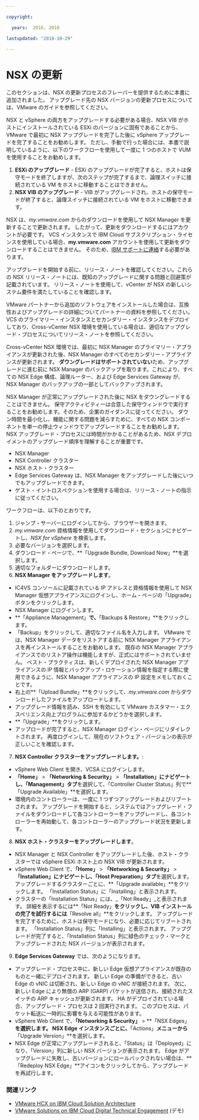 ```yaml
---

copyright:

  years:  2016, 2018

lastupdated: "2018-10-29"

---
```


# NSX の更新

このセクションは、NSX の更新プロセスのフレーバーを提供するために本書に追加されました。 アップグレード先の NSX バージョンの更新プロセスについては、VMware のガイドを参照してください。

NSX と vSphere の両方をアップグレードする必要がある場合、NSX VIB がホストにインストールされている ESXi のバージョンに固有であることから、VMware で最初に NSX アップグレードを完了した後に vSphere アップグレードを完了することをお勧めします。 ただし、手動で行った場合には、本書で説明しているように、以下のワークフローを使用して一度に 1 つのホストで VUM を使用することをお勧めします。

1. **ESXi のアップグレード** - ESXi のアップグレードが完了すると、ホストは保守モードを終了しますが、次のステップが完了するまで、論理スイッチに接続されている VM をホストに移動することはできません。
2. **NSX VIB のアップグレード** - VIB がアップグレードされ、ホストの保守モードが終了すると、論理スイッチに接続されている VM をホストに移動できます。

NSX は、_my.vmware.com_ からのダウンロードを使用して NSX Manager を更新することで更新されます。 したがって、更新をダウンロードするにはアカウントが必要です。 VCS インスタンスで IBM Cloud サブスクリプション・ライセンスを使用している場合、**my.vmware.com** アカウントを使用して更新をダウンロードすることはできません。 そのため、[IBM サポートに連絡](../../vmonic/trbl_support.html)する必要があります。

アップグレードを開始する前に、リリース・ノートを確認してください。これらの NSX リリース・ノートには、既知のアップグレードに関する問題と回避策が記載されています。 リリース・ノートを使用して、vCenter が NSX の新しいシステム要件を満たしていることを確認します。

VMware パートナーから追加のソフトウェアをインストールした場合は、互換性およびアップグレードの詳細についてパートナーの資料を参照してください。 VCS のプライマリー・インスタンスとセカンダリー・インスタンスをデプロイしており、Cross-vCenter NSX 環境を使用している場合は、適切なアップグレード・プロセスについてリリース・ノートを参照してください。

Cross-vCenter NSX 環境では、最初に NSX Manager のプライマリー・アプライアンスが更新された後、NSX Manager のすべてのセカンダリー・アプライアンスが更新されます。
**ダウングレードはサポートされていない**ため、アップグレードに進む前に NSX Manager のバックアップを取ります。これにより、すべての NSX Edge 構成、論理ルーター、および Edge Services Gateway が、NSX Manager のバックアップの一部としてバックアップされます。

NSX Manager が正常にアップグレードされた後に NSX をダウングレードすることはできません。 保守アクティビティーは合意した保守ウィンドウで実行することをお勧めします。そのため、企業のガイダンスに従ってください。 ダウン時間を最小化し、機能に関する問題を減らすために、すべての NSX コンポーネントを単一の停止ウィンドウでアップグレードすることをお勧めします。 NSX アップグレード・プロセスには時間がかかることがあるため、NSX デプロイメントのアップグレード順序を理解することが重要です。
* NSX Manager
* NSX Controller クラスター
* NSX ホスト・クラスター
* Edge Services Gateway は、NSX Manager をアップグレードした後にいつでもアップグレードできます。
* ゲスト・イントロスぺクションを使用する場合は、リリース・ノートの指示に従ってください。

ワークフローは、以下のとおりです。
1. ジャンプ・サーバーにログインしてから、ブラウザーを開きます。
2. _my.vmware.com_ 資格情報を使用してダウンロード・セクションにナビゲートし、_NSX for vSphere_ を検索します。
3. 必要なバージョンを選択します。
4. ダウンロード・ページで、**「Upgrade Bundle, Download Now」**を選択します。
5. 適切なフォルダーにダウンロードします。
6. **NSX Manager をアップグレードします**。
  - IC4VS コンソールに記載されている IP アドレスと資格情報を使用して NSX Manager 仮想アプライアンスにログインし、ホーム・ページの「Upgrade」ボタンをクリックします。
  - NSX Manager にログインします。
  - **「Appliance Management」**で、**「Backups & Restore」**をクリックします。
  - 「Backup」をクリックして、適切なファイル名を入力します。 VMware では、NSX Manager データをリストアする前に NSX Manager アプライアンスを再インストールすることをお勧めします。 既存の NSX Manager アプライアンスでのリストア操作は機能しますが、正式にはサポートされていません。 ベスト・プラクティスは、新しくデプロイされた NSX Manager アプライアンスの IP 情報とバックアップ・ロケーション情報を指定する際に使用できるように、NSX Manager アプライアンスの IP 設定をメモしておくことです。
  - 右上の**「Upload Bundle」**をクリックして、_my.vmware.com_ からダウンロードしたファイルをアップロードします。
  - アップグレード情報を読み、SSH を有効にして VMware カスタマー・エクスペリエンス向上プログラムに参加するかどうかを選択します。
  - **「Upgrade」**をクリックします。
  - アップロードが完了すると、NSX Manager ログイン・ページにリダイレクトされます。 再度ログインして、現在のソフトウェア・バージョンの表示が正しいことを確認します。
7. **NSX Controller クラスターをアップグレードします。**:
  - vSphere Web Client を開き、VCSA にログインします。
  - **「Home」** > **「Networking & Security」** > **「Installation」**にナビゲートし、**「Management」タブ**を選択して、「Controller Cluster Status」列で**「Upgrade Available」**を選択します。
  - 環境内のコントローラーは、一度に 1 つずつアップグレードおよびリブートされます。 アップグレードを開始すると、システムではアップグレード・ファイルをダウンロードして各コントローラーをアップグレードし、各コントローラーを再始動して、各コントローラーのアップグレード状況を更新します。
8. **NSX ホスト・クラスターをアップグレードします**。
  - NSX Manager と NSX Controller をアップグレードした後、ホスト・クラスターでは vSphere ESXi ホスト上の NSX VIB が更新されます。
  - vSphere Web Client で、**「Home」** > **「Networking & Security」** > **「Installation」**にナビゲートし、**「Host Preparation」タブ**を選択します。 アップグレードするクラスターごとに、**「Upgrade available」**をクリックします。 「Installation Status」に「Installing」と表示されます。
  - クラスターの「Installation Status」には、_「Not Ready」_と表示されます。 詳細を表示するには**「Not Ready」**をクリックし、VIB インストールの完了を試行するには**「Resolve all」**をクリックします。 アップグレードを完了するために、ホストは保守モードになり、必要に応じてリブートされます。 「Installation Status」列に「Installing」と表示されます。 アップグレードが完了すると、「Installation Status」列に緑色のチェック・マークとアップグレードされた NSX バージョンが表示されます。
9. **Edge Services Gateway** では、次のようになります。
  - アップグレード・プロセス中に、新しい Edge 仮想アプライアンスが既存のものと一緒にデプロイされます。 新しい Edge の準備ができると、古い Edge の vNIC は切断され、新しい Edge の vNIC が接続されます。 次に、新しい Edge により無償の ARP (GARP) パケットが送信され、接続されたスイッチの ARP キャッシュが更新されます。 HA がデプロイされている場合、アップグレード・プロセスは 2 回実行されます。 このプロセスは、パケット転送に一時的に影響を与える可能性があります。
  - vSphere Web Client で、**「Networking & Security」** > **「NSX Edges」**を選択します。 NSX Edge インスタンスごとに、**「Actions」**メニューから**「Upgrade Version」**を選択します。
  - NSX Edge が正常にアップグレードされると、「Status」は「Deployed」になり、「Version」列に新しい NSX バージョンが表示されます。 Edge がアップグレードに失敗し、古いバージョンにロールバックされない場合は、**「Redeploy NSX Edge」**アイコンをクリックしてから、アップグレードを再試行します。

### 関連リンク

* [VMware HCX on IBM Cloud Solution Architecture](https://www.ibm.com/cloud/garage/files/HCX_Architecture_Design.pdf)
* [VMware Solutions on IBM Cloud Digital Technical Engagement](https://ibm-dte.mybluemix.net/ibm-vmware) (デモ)
